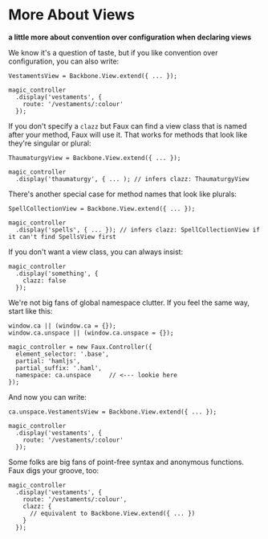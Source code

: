 More About Views
===

**a little more about convention over configuration when declaring views**
      
We know it's a question of taste, but if you like convention over configuration, you can also write:

    VestamentsView = Backbone.View.extend({ ... });

    magic_controller
      .display('vestaments', {
        route: '/vestaments/:colour'
      });
      
If you don't specify a `clazz` but Faux can find a view class that is named after your method, Faux will use it. That works for methods that look like they're singular or plural:

    ThaumaturgyView = Backbone.View.extend({ ... });

    magic_controller
      .display('thaumaturgy', { ... ); // infers clazz: ThaumaturgyView

There's another special case for method names that look like plurals:

    SpellCollectionView = Backbone.View.extend({ ... });
    
    magic_controller
      .display('spells', { ... }); // infers clazz: SpellCollectionView if it can't find SpellsView first
      
If you don't want a view class, you can always insist:

    magic_controller
      .display('something', {
        clazz: false
      });

We're not big fans of global namespace clutter. If you feel the same way, start like this:

    window.ca || (window.ca = {});
    window.ca.unspace || (window.ca.unspace = {});

    magic_controller = new Faux.Controller({ 
      element_selector: '.base',
      partial: 'hamljs',
      partial_suffix: '.haml',
      namespace: ca.unspace     // <--- lookie here
    });
    
And now you can write:

    ca.unspace.VestamentsView = Backbone.View.extend({ ... });

    magic_controller
      .display('vestaments', {
        route: '/vestaments/:colour'
      });
  
Some folks are big fans of point-free syntax and anonymous functions. Faux digs your groove, too:

    magic_controller
      .display('vestaments', {
        route: '/vestaments/:colour',
        clazz: {
          // equivalent to Backbone.View.extend({ ... })
        }
      });